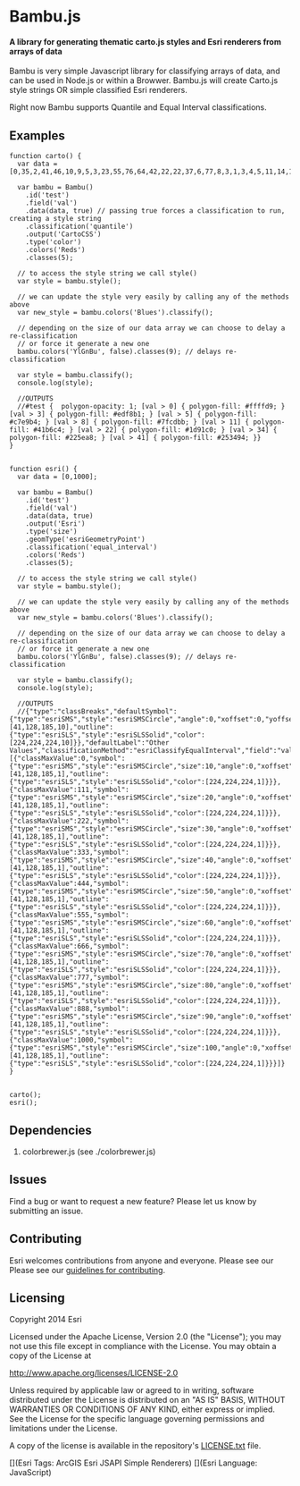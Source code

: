 # Bambu.js

#### A library for generating thematic carto.js styles and Esri renderers from arrays of data

Bambu is very simple Javascript library for classifying arrays of data, and can be used in Node.js or within a Browwer. Bambu.js will create Carto.js style strings OR simple classified Esri renderers. 

Right now Bambu supports Quantile and Equal Interval classifications.

## Examples

    function carto() {
      var data = [0,35,2,41,46,10,9,5,3,23,55,76,64,42,22,22,37,6,77,8,3,1,3,4,5,11,14,17,34];
      
      var bambu = Bambu()
        .id('test')
        .field('val')
        .data(data, true) // passing true forces a classification to run, creating a style string
        .classification('quantile')
        .output('CartoCSS')
        .type('color')
        .colors('Reds')
        .classes(5);
      
      // to access the style string we call style() 
      var style = bambu.style();
      
      // we can update the style very easily by calling any of the methods above
      var new_style = bambu.colors('Blues').classify();
      
      // depending on the size of our data array we can choose to delay a re-classification
      // or force it generate a new one
      bambu.colors('YlGnBu', false).classes(9); // delays re-classification
      
      var style = bambu.classify();
      console.log(style);

      //OUTPUTS
      //#test {  polygon-opacity: 1; [val > 0] { polygon-fill: #ffffd9; } [val > 3] { polygon-fill: #edf8b1; } [val > 5] { polygon-fill: #c7e9b4; } [val > 8] { polygon-fill: #7fcdbb; } [val > 11] { polygon-fill: #41b6c4; } [val > 22] { polygon-fill: #1d91c0; } [val > 34] { polygon-fill: #225ea8; } [val > 41] { polygon-fill: #253494; }}
    } 


    function esri() {
      var data = [0,1000];
      
      var bambu = Bambu()
        .id('test')
        .field('val')
        .data(data, true)
        .output('Esri')
        .type('size')
        .geomType('esriGeometryPoint')
        .classification('equal_interval')
        .colors('Reds')
        .classes(5);
      
      // to access the style string we call style() 
      var style = bambu.style();
      
      // we can update the style very easily by calling any of the methods above
      var new_style = bambu.colors('Blues').classify();
      
      // depending on the size of our data array we can choose to delay a re-classification
      // or force it generate a new one
      bambu.colors('YlGnBu', false).classes(9); // delays re-classification
      
      var style = bambu.classify();
      console.log(style);

      //OUTPUTS
      //{"type":"classBreaks","defaultSymbol":{"type":"esriSMS","style":"esriSMSCircle","angle":0,"xoffset":0,"yoffset":0,"color":[41,128,185,10],"outline":{"type":"esriSLS","style":"esriSLSSolid","color":[224,224,224,10]}},"defaultLabel":"Other Values","classificationMethod":"esriClassifyEqualInterval","field":"val","minValue":0,"classBreakInfos":[{"classMaxValue":0,"symbol":{"type":"esriSMS","style":"esriSMSCircle","size":10,"angle":0,"xoffset":0,"yoffset":0,"color":[41,128,185,1],"outline":{"type":"esriSLS","style":"esriSLSSolid","color":[224,224,224,1]}}},{"classMaxValue":111,"symbol":{"type":"esriSMS","style":"esriSMSCircle","size":20,"angle":0,"xoffset":0,"yoffset":0,"color":[41,128,185,1],"outline":{"type":"esriSLS","style":"esriSLSSolid","color":[224,224,224,1]}}},{"classMaxValue":222,"symbol":{"type":"esriSMS","style":"esriSMSCircle","size":30,"angle":0,"xoffset":0,"yoffset":0,"color":[41,128,185,1],"outline":{"type":"esriSLS","style":"esriSLSSolid","color":[224,224,224,1]}}},{"classMaxValue":333,"symbol":{"type":"esriSMS","style":"esriSMSCircle","size":40,"angle":0,"xoffset":0,"yoffset":0,"color":[41,128,185,1],"outline":{"type":"esriSLS","style":"esriSLSSolid","color":[224,224,224,1]}}},{"classMaxValue":444,"symbol":{"type":"esriSMS","style":"esriSMSCircle","size":50,"angle":0,"xoffset":0,"yoffset":0,"color":[41,128,185,1],"outline":{"type":"esriSLS","style":"esriSLSSolid","color":[224,224,224,1]}}},{"classMaxValue":555,"symbol":{"type":"esriSMS","style":"esriSMSCircle","size":60,"angle":0,"xoffset":0,"yoffset":0,"color":[41,128,185,1],"outline":{"type":"esriSLS","style":"esriSLSSolid","color":[224,224,224,1]}}},{"classMaxValue":666,"symbol":{"type":"esriSMS","style":"esriSMSCircle","size":70,"angle":0,"xoffset":0,"yoffset":0,"color":[41,128,185,1],"outline":{"type":"esriSLS","style":"esriSLSSolid","color":[224,224,224,1]}}},{"classMaxValue":777,"symbol":{"type":"esriSMS","style":"esriSMSCircle","size":80,"angle":0,"xoffset":0,"yoffset":0,"color":[41,128,185,1],"outline":{"type":"esriSLS","style":"esriSLSSolid","color":[224,224,224,1]}}},{"classMaxValue":888,"symbol":{"type":"esriSMS","style":"esriSMSCircle","size":90,"angle":0,"xoffset":0,"yoffset":0,"color":[41,128,185,1],"outline":{"type":"esriSLS","style":"esriSLSSolid","color":[224,224,224,1]}}},{"classMaxValue":1000,"symbol":{"type":"esriSMS","style":"esriSMSCircle","size":100,"angle":0,"xoffset":0,"yoffset":0,"color":[41,128,185,1],"outline":{"type":"esriSLS","style":"esriSLSSolid","color":[224,224,224,1]}}}]}
    } 


    carto();
    esri();


## Dependencies

1. colorbrewer.js (see ./colorbrewer.js) 

## Issues

Find a bug or want to request a new feature?  Please let us know by submitting an issue.

## Contributing

Esri welcomes contributions from anyone and everyone. Please see our Please see our [guidelines for contributing](https://github.com/esri/contributing).

## Licensing

Copyright 2014 Esri

Licensed under the Apache License, Version 2.0 (the "License"); you may not use this file except in compliance with the License. You may obtain a copy of the License at

   http://www.apache.org/licenses/LICENSE-2.0

Unless required by applicable law or agreed to in writing, software distributed under the License is distributed on an "AS IS" BASIS, WITHOUT WARRANTIES OR CONDITIONS OF ANY KIND, either express or implied. See the License for the specific language governing permissions and limitations under the License.

A copy of the license is available in the repository's [LICENSE.txt](https://github.com/Esri/bambu-js/blob/master/LICENSE.txt) file.

[](Esri Tags: ArcGIS Esri JSAPI Simple Renderers)
[](Esri Language: JavaScript)